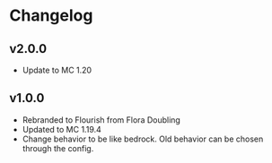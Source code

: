 # Changelog
## v2.0.0
- Update to MC 1.20

## v1.0.0
- Rebranded to Flourish from Flora Doubling
- Updated to MC 1.19.4
- Change behavior to be like bedrock. Old behavior can be chosen through the config.
